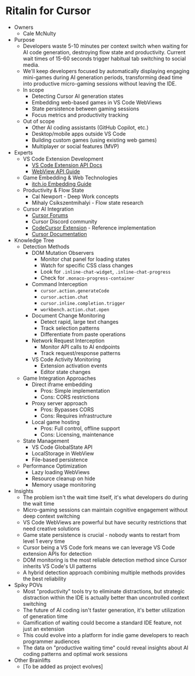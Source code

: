 # Ritalin for Cursor

- Owners
  - Cale McNulty
- Purpose
  - Developers waste 5-10 minutes per context switch when waiting for AI code generation, destroying flow state and productivity. Current wait times of 15-60 seconds trigger habitual tab switching to social media.
  - We'll keep developers focused by automatically displaying engaging mini-games during AI generation periods, transforming dead time into productive micro-gaming sessions without leaving the IDE.
  - In scope
    - Detecting Cursor AI generation states
    - Embedding web-based games in VS Code WebViews
    - State persistence between gaming sessions
    - Focus metrics and productivity tracking
  - Out of scope
    - Other AI coding assistants (GitHub Copilot, etc.)
    - Desktop/mobile apps outside VS Code
    - Building custom games (using existing web games)
    - Multiplayer or social features (MVP)
- Experts
  - VS Code Extension Development
    - [VS Code Extension API Docs](https://code.visualstudio.com/api)
    - [WebView API Guide](https://code.visualstudio.com/api/extension-guides/webview)
  - Game Embedding & Web Technologies
    - [itch.io Embedding Guide](https://itch.io/docs/creators/widget)
  - Productivity & Flow State
    - Cal Newport - Deep Work concepts
    - Mihaly Csikszentmihalyi - Flow state research
  - Cursor AI Integration
    - [Cursor Forums](https://forum.cursor.sh/)
    - Cursor Discord community
    - [CodeCursor Extension](https://github.com/Helixform/CodeCursor) - Reference implementation
    - [Cursor Documentation](https://docs.cursor.com/)
- Knowledge Tree
  - Detection Methods
    - DOM Mutation Observers
      - Monitor chat panel for loading states
      - Watch for specific CSS class changes
      - Look for `.inline-chat-widget`, `.inline-chat-progress`
      - Check for `.monaco-progress-container`
    - Command Interception
      - `cursor.action.generateCode`
      - `cursor.action.chat`
      - `cursor.inline.completion.trigger`
      - `workbench.action.chat.open`
    - Document Change Monitoring
      - Detect rapid, large text changes
      - Track selection patterns
      - Differentiate from paste operations
    - Network Request Interception
      - Monitor API calls to AI endpoints
      - Track request/response patterns
    - VS Code Activity Monitoring
      - Extension activation events
      - Editor state changes
  - Game Integration Approaches
    - Direct iframe embedding
      - Pros: Simple implementation
      - Cons: CORS restrictions
    - Proxy server approach
      - Pros: Bypasses CORS
      - Cons: Requires infrastructure
    - Local game hosting
      - Pros: Full control, offline support
      - Cons: Licensing, maintenance
  - State Management
    - VS Code GlobalState API
    - LocalStorage in WebView
    - File-based persistence
  - Performance Optimization
    - Lazy loading WebViews
    - Resource cleanup on hide
    - Memory usage monitoring
- Insights
  - The problem isn't the wait time itself, it's what developers do during the wait time
  - Micro-gaming sessions can maintain cognitive engagement without deep context switching
  - VS Code WebViews are powerful but have security restrictions that need creative solutions
  - Game state persistence is crucial - nobody wants to restart from level 1 every time
  - Cursor being a VS Code fork means we can leverage VS Code extension APIs for detection
  - DOM monitoring is the most reliable detection method since Cursor inherits VS Code's UI patterns
  - A hybrid detection approach combining multiple methods provides the best reliability
- Spiky POVs
  - Most "productivity" tools try to eliminate distractions, but strategic distraction within the IDE is actually better than uncontrolled context switching
  - The future of AI coding isn't faster generation, it's better utilization of generation time
  - Gamification of waiting could become a standard IDE feature, not just an extension
  - This could evolve into a platform for indie game developers to reach programmer audiences
  - The data on "productive waiting time" could reveal insights about AI coding patterns and optimal work sessions
- Other Brainlifts
  - [To be added as project evolves] 